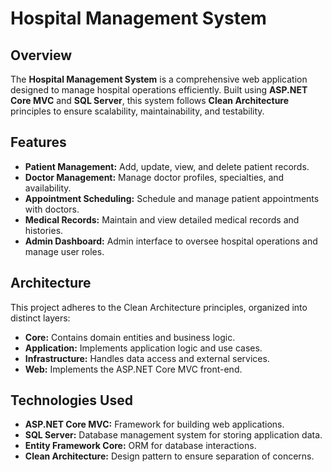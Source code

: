 # Hospital Management System

## Overview

The **Hospital Management System** is a comprehensive web application designed to manage hospital operations efficiently. Built using **ASP.NET Core MVC** and **SQL Server**, this system follows **Clean Architecture** principles to ensure scalability, maintainability, and testability.

## Features

- **Patient Management:** Add, update, view, and delete patient records.
- **Doctor Management:** Manage doctor profiles, specialties, and availability.
- **Appointment Scheduling:** Schedule and manage patient appointments with doctors.
- **Medical Records:** Maintain and view detailed medical records and histories.
- **Admin Dashboard:** Admin interface to oversee hospital operations and manage user roles.

## Architecture

This project adheres to the Clean Architecture principles, organized into distinct layers:

- **Core:** Contains domain entities and business logic.
- **Application:** Implements application logic and use cases.
- **Infrastructure:** Handles data access and external services.
- **Web:** Implements the ASP.NET Core MVC front-end.

## Technologies Used

- **ASP.NET Core MVC:** Framework for building web applications.
- **SQL Server:** Database management system for storing application data.
- **Entity Framework Core:** ORM for database interactions.
- **Clean Architecture:** Design pattern to ensure separation of concerns.
